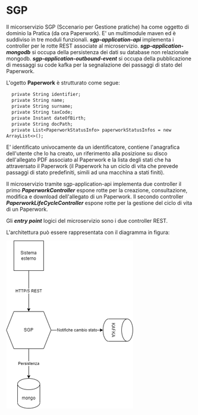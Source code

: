 # SGP

Il micorservizio SGP (Sccenario per Gestione pratiche) ha come oggetto di dominio la Pratica (da ora Paperwork). 
E' un multimodule maven ed è suddiviso in tre moduli funzionali. ***sgp-application-api*** implementa i 
controller per le rotte REST associate al microservizio. ***sgp-application-mongodb*** si occupa della persistenza dei dati
su database non relazionale mongodb. ***sgp-application-outbound-event*** si occupa della pubblicazione di messaggi su code kafka
per la segnalazione dei passaggi di stato del Paperwork.

L'ogetto **Paperwork** è strutturato come segue:

```
  private String identifier;
  private String name;
  private String surname;
  private String taxCode;
  private Instant dateOfBirth;
  private String docPath;
  private List<PaperworkStatusInfo> paperworkStatusInfos = new ArrayList<>();
```

E' identificato univocamente da un identificatore, contiene l'anagrafica dell'utente che lo ha creato, un riferimento 
alla posizione su disco dell'allegato PDF associato al Paperwork e la lista degli stati che ha attraversato il Paperwork 
(il Paperwork ha un ciclo di vita che prevede passaggi di stato predefiniti, simili ad una macchina a stati finiti).

Il microservizio tramite sgp-application-api implementa due controller il primo ***PaperworkController*** espone rotte per la creazione, 
consultazione, modifica e download dell'allegato di un Paperwork.
Il secondo controller ***PaperworkLifeCycleController*** espone rotte per la gestione del ciclo di vita di un Paperwork.

Gli ***entry point*** logici del microservizio sono i due controller REST.

L'architettura può essere rappresentata con il diagramma in figura:

![Alt text](sgp_architecture.drawio.png "SGP architecture")
